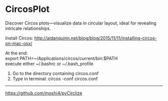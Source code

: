 # CircosPlot
Discover Circos plots—visualize data in circular layout, ideal for revealing intricate relationships.

Install Circos:
http://aidanquinn.net/blog/blog/2015/11/11/installing-circos-on-mac-osx/

At the end:<br>
export PATH=~/Applications/circos/current/bin:$PATH<br>
execute either ~/.bashrc or ~/.bash_profile

1. Go to the directory containing circos.conf<br>
2. Type in terminal: circos -conf circos.conf




------------------------------------------------
https://github.com/moshi4/pyCirclize

